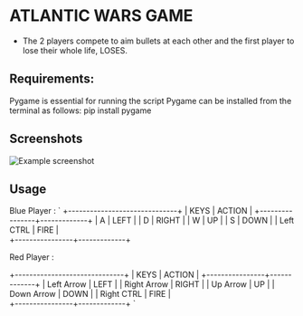# ATLANTIC WARS GAME

- The 2 players compete to aim bullets at each other and the first player to lose their whole life, LOSES.

## Requirements:

Pygame is essential for running the script 
Pygame can be installed from the terminal as follows: pip install pygame

## Screenshots
![Example screenshot](./img/atla-wars.png)

## Usage
Blue Player :
`
 +------------------------------+
    |      KEYS      |    ACTION   |
    +----------------+-------------+
    |       A        |     LEFT    |
    |       D        |     RIGHT   |
    |       W        |     UP      |
    |       S        |     DOWN    |
    |   Left CTRL    |     FIRE    |  
    +----------------+-------------+
    
Red Player :

+------------------------------+
    |      KEYS      |    ACTION   |
    +----------------+-------------+
    |  Left Arrow    |     LEFT    |
    |  Right Arrow   |     RIGHT   |
    |  Up Arrow      |     UP      |
    |  Down Arrow    |     DOWN    |
    |  Right CTRL    |     FIRE    |  
    +----------------+-------------+
`
